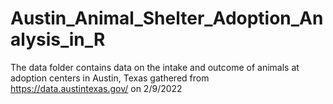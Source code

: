 # Austin_Animal_Shelter_Adoption_Analysis_in_R


The data folder contains data on the intake and outcome of animals at adoption centers in Austin, Texas gathered from https://data.austintexas.gov/ on 2/9/2022
